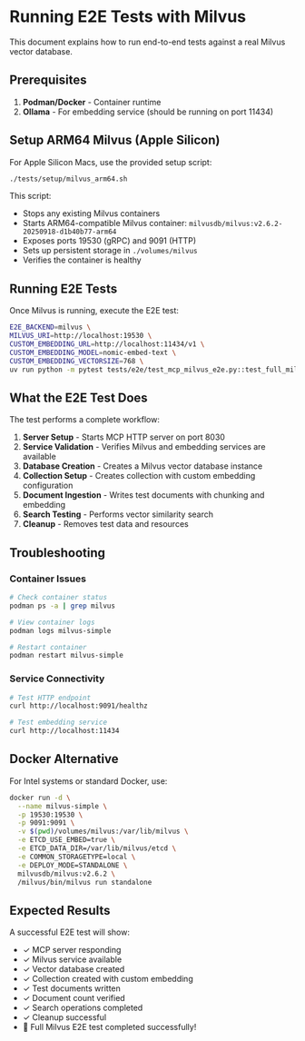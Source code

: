 # Running E2E Tests with Milvus

This document explains how to run end-to-end tests against a real Milvus vector database.

## Prerequisites

1. **Podman/Docker** - Container runtime
2. **Ollama** - For embedding service (should be running on port 11434)

## Setup ARM64 Milvus (Apple Silicon)

For Apple Silicon Macs, use the provided setup script:

```bash
./tests/setup/milvus_arm64.sh
```

This script:
- Stops any existing Milvus containers
- Starts ARM64-compatible Milvus container: `milvusdb/milvus:v2.6.2-20250918-d1b40b77-arm64`
- Exposes ports 19530 (gRPC) and 9091 (HTTP)
- Sets up persistent storage in `./volumes/milvus`
- Verifies the container is healthy

## Running E2E Tests

Once Milvus is running, execute the E2E test:

```bash
E2E_BACKEND=milvus \
MILVUS_URI=http://localhost:19530 \
CUSTOM_EMBEDDING_URL=http://localhost:11434/v1 \
CUSTOM_EMBEDDING_MODEL=nomic-embed-text \
CUSTOM_EMBEDDING_VECTORSIZE=768 \
uv run python -m pytest tests/e2e/test_mcp_milvus_e2e.py::test_full_milvus_flow -xvs
```

## What the E2E Test Does

The test performs a complete workflow:

1. **Server Setup** - Starts MCP HTTP server on port 8030
2. **Service Validation** - Verifies Milvus and embedding services are available
3. **Database Creation** - Creates a Milvus vector database instance
4. **Collection Setup** - Creates collection with custom embedding configuration
5. **Document Ingestion** - Writes test documents with chunking and embedding
6. **Search Testing** - Performs vector similarity search
7. **Cleanup** - Removes test data and resources

## Troubleshooting

### Container Issues
```bash
# Check container status
podman ps -a | grep milvus

# View container logs
podman logs milvus-simple

# Restart container
podman restart milvus-simple
```

### Service Connectivity
```bash
# Test HTTP endpoint
curl http://localhost:9091/healthz

# Test embedding service
curl http://localhost:11434
```

## Docker Alternative

For Intel systems or standard Docker, use:

```bash
docker run -d \
  --name milvus-simple \
  -p 19530:19530 \
  -p 9091:9091 \
  -v $(pwd)/volumes/milvus:/var/lib/milvus \
  -e ETCD_USE_EMBED=true \
  -e ETCD_DATA_DIR=/var/lib/milvus/etcd \
  -e COMMON_STORAGETYPE=local \
  -e DEPLOY_MODE=STANDALONE \
  milvusdb/milvus:v2.6.2 \
  /milvus/bin/milvus run standalone
```

## Expected Results

A successful E2E test will show:
- ✓ MCP server responding
- ✓ Milvus service available
- ✓ Vector database created
- ✓ Collection created with custom embedding
- ✓ Test documents written
- ✓ Document count verified
- ✓ Search operations completed
- ✓ Cleanup successful
- 🎉 Full Milvus E2E test completed successfully!